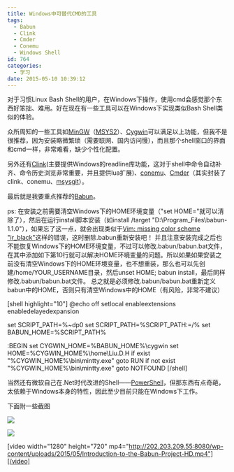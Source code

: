 ```yaml
---
title: Windows中可替代CMD的工具
tags:
  - Babun
  - Clink
  - Cmder
  - Conemu
  - Windows Shell
id: 764
categories:
  - 学习
date: 2015-05-10 10:39:12
---
```


对于习惯Linux Bash Shell的用户，在Windows下操作，使用cmd会感觉那个东西好笨拙、难用。好在现在有一些工具可以在Windows下实现类似Bash Shell类似的体验。<!--more-->

众所周知的一些工具如[MinGW](http://www.mingw.org/)（[MSYS2](http://sourceforge.net/projects/msys2/)）、[Cygwin](http://www.cygwin.com/)可以满足以上功能，但我不是很推荐，因为安装略微繁琐（需要联网、国内访问慢），而且那个shell窗口的界面和cmd一样，非常难看，缺少个性化配置。

另外还有[Clink](http://mridgers.github.io/clink/)(主要提供Windows的readline库功能，这对于shell中命令自动补齐、命令历史浏览非常重要，并且提供lua扩展)、[conemu](https://code.google.com/p/conemu-maximus5/)、[Cmder](http://gooseberrycreative.com/cmder/)（其实封装了clink、conemu、[msysgit](https://github.com/msysgit/msysgit)）。

最后就是我要重点推荐的[Babun](http://babun.github.io/)。

ps: 在安装之前需要清空Windows下的HOME环境变量（"set HOME="就可以清除了），然后在运行install脚本安装（如install /target "D:\Program_Files\babun-1.1.0"），如果忘了这一点，就会出现类似于[Vim: missing color scheme "ir_black"](https://github.com/babun/babun/issues/78)这样的错误，这时删除.babun重新安装吧！
并且注意安装完成之后也不能恢复Windows下的HOME环境变量，不过可以修改.babun/babun.bat文件，在其中添加如下第10行就可以解决HOME环境变量的问题。所以如果如果安装之前没有清空Windows下的HOME环境变量，也不想重装，那么也可以先创建/home/YOUR_USERNAME目录，然后unset HOME; babun install，最后同样修改.babun/babun.bat文件。
总之就是必须修改.babun/babun.bat重新定义babun中的HOME，否则只有清空Windows中的HOME（有风险，非常不建议）

[shell highlight="10"]
@echo off
setlocal enableextensions enabledelayedexpansion

set SCRIPT_PATH=%~dp0
set SCRIPT_PATH=%SCRIPT_PATH:\=/%
set BABUN_HOME=%SCRIPT_PATH%

:BEGIN
set CYGWIN_HOME=%BABUN_HOME%\cygwin
set HOME=%CYGWIN_HOME%\home\Liu.D.H
if exist &quot;%CYGWIN_HOME%\bin\mintty.exe&quot; goto RUN
if not exist &quot;%CYGWIN_HOME%\bin\mintty.exe&quot; goto NOTFOUND
[/shell]

当然还有微软自己在.Net时代改进的Shell——[PowerShell](https://technet.microsoft.com/en-us/scriptcenter/powershell.aspx)，但那东西有点奇葩，太依赖于Windows本身的特性，因此至少目前只能在Windows下工作。

下面附一些截图

![](http://conemu-maximus5.googlecode.com/svn/files/ConEmuSplits3.png)

![](http://gooseberrycreative.com/cmder/img/main.jpg)

[video width="1280" height="720" mp4="http://202.203.209.55:8080/wp-content/uploads/2015/05/Introduction-to-the-Babun-Project-HD.mp4"][/video]

&nbsp;
